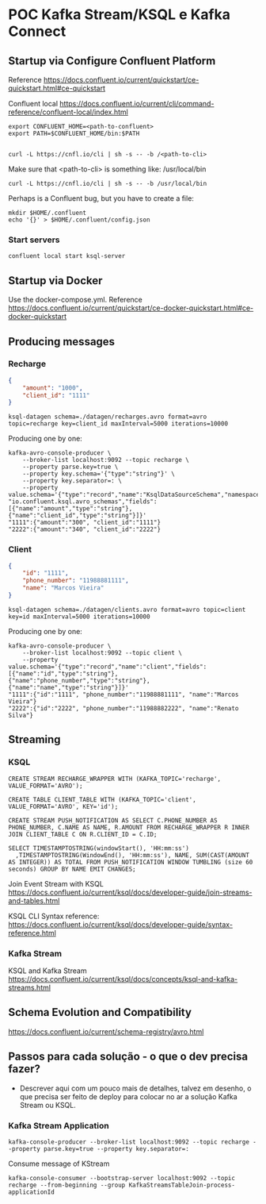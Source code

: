 # POC Kafka Stream/KSQL e Kafka Connect


## Startup via Configure Confluent Platform

Reference https://docs.confluent.io/current/quickstart/ce-quickstart.html#ce-quickstart

Confluent local https://docs.confluent.io/current/cli/command-reference/confluent-local/index.html

````
export CONFLUENT_HOME=<path-to-confluent>
export PATH=$CONFLUENT_HOME/bin:$PATH


curl -L https://cnfl.io/cli | sh -s -- -b /<path-to-cli>
````

Make sure that \<path-to-cli> is something like: /usr/local/bin

````
curl -L https://cnfl.io/cli | sh -s -- -b /usr/local/bin
````

Perhaps is a Confluent bug, but you have to create a file:
````
mkdir $HOME/.confluent
echo '{}' > $HOME/.confluent/config.json
````

### Start servers

````
confluent local start ksql-server
````

## Startup via Docker

Use the docker-compose.yml. Reference https://docs.confluent.io/current/quickstart/ce-docker-quickstart.html#ce-docker-quickstart

## Producing messages

### Recharge

````json
{
    "amount": "1000",
    "client_id": "1111"
}
````

````
ksql-datagen schema=./datagen/recharges.avro format=avro topic=recharge key=client_id maxInterval=5000 iterations=10000
````

Producing one by one:

````
kafka-avro-console-producer \
    --broker-list localhost:9092 --topic recharge \
    --property parse.key=true \
    --property key.schema='{"type":"string"}' \
    --property key.separator=: \
    --property value.schema='{"type":"record","name":"KsqlDataSourceSchema","namespace": "io.confluent.ksql.avro_schemas","fields":[{"name":"amount","type":"string"}, {"name":"client_id","type":"string"}]}'
"1111":{"amount":"300", "client_id":"1111"}
"2222":{"amount":"340", "client_id":"2222"}
````

### Client

````json
{
    "id": "1111",
    "phone_number": "11988881111",
    "name": "Marcos Vieira"
}
````

````
ksql-datagen schema=./datagen/clients.avro format=avro topic=client key=id maxInterval=5000 iterations=10000
````

Producing one by one:

````
kafka-avro-console-producer \
    --broker-list localhost:9092 --topic client \
    --property value.schema='{"type":"record","name":"client","fields":[{"name":"id","type":"string"}, {"name":"phone_number","type":"string"}, {"name":"name","type":"string"}]}'
"1111":{"id":"1111", "phone_number":"11988881111", "name":"Marcos Vieira"}
"2222":{"id":"2222", "phone_number":"11988882222", "name":"Renato Silva"}
````

## Streaming

### KSQL

````
CREATE STREAM RECHARGE_WRAPPER WITH (KAFKA_TOPIC='recharge', VALUE_FORMAT='AVRO');

CREATE TABLE CLIENT_TABLE WITH (KAFKA_TOPIC='client', VALUE_FORMAT='AVRO', KEY='id');

CREATE STREAM PUSH_NOTIFICATION AS SELECT C.PHONE_NUMBER AS PHONE_NUMBER, C.NAME AS NAME, R.AMOUNT FROM RECHARGE_WRAPPER R INNER JOIN CLIENT_TABLE C ON R.CLIENT_ID = C.ID;

SELECT TIMESTAMPTOSTRING(windowStart(), 'HH:mm:ss')
  ,TIMESTAMPTOSTRING(WindowEnd(), 'HH:mm:ss'), NAME, SUM(CAST(AMOUNT AS INTEGER)) AS TOTAL FROM PUSH_NOTIFICATION WINDOW TUMBLING (size 60 seconds) GROUP BY NAME EMIT CHANGES;
````

Join Event Stream with KSQL https://docs.confluent.io/current/ksql/docs/developer-guide/join-streams-and-tables.html

KSQL CLI Syntax reference: https://docs.confluent.io/current/ksql/docs/developer-guide/syntax-reference.html

### Kafka Stream

KSQL and Kafka Stream https://docs.confluent.io/current/ksql/docs/concepts/ksql-and-kafka-streams.html

## Schema Evolution and Compatibility

https://docs.confluent.io/current/schema-registry/avro.html


## Passos para cada solução - o que o dev precisa fazer?
 * Descrever aqui com um pouco mais de detalhes, talvez em desenho, o que precisa ser feito de deploy para colocar no ar a solução Kafka Stream ou KSQL.
 
 

### Kafka Stream Application

````
kafka-console-producer --broker-list localhost:9092 --topic recharge --property parse.key=true --property key.separator=:
````


Consume message of KStream
````
kafka-console-consumer --bootstrap-server localhost:9092 --topic recharge --from-beginning --group KafkaStreamsTableJoin-process-applicationId
````
